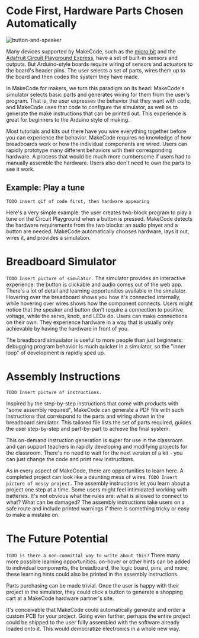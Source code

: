 # Code First, Hardware Parts Chosen Automatically
![button-and-speaker](https://media.giphy.com/media/404wXexZOBkg04fioM/giphy.gif)

Many devices supported by MakeCode, 
such as the [micro:bit](http://makecode.microbit.org/) and 
the [Adafruit Circuit Playground Express](http://makecode.adafruit.com/),
have a set of built-in sensors and outputs. But
Arduino-style boards require wiring of sensors and actuators
to the board's header pins. The user selects a set
of parts, wires them up to the board and then codes the system they have made. 

In MakeCode for makers, we turn this paradigm on its head: MakeCode's simulator
selects basic parts and generates wiring for them from the user's program.
That is, the user expresses the behavior that they want
with code, and MakeCode uses that code to configure the simulator, as well as to
generate the make instructions that can be printed out. 
This experience is great for beginners to the Arduino style of making. 

Most tutorials and kits out there have you wire everything together 
before you can experience the behavior. MakeCode requires no knowledge of how 
breadboards work or how the individual components are wired.
Users can rapidly prototype many different behaviors with their 
corresponding hardware. A process that would be much more cumbersome 
if users had to manually assemble the hardware.
Users also don't need to own the parts to see it work.

## Example: Play a tune
```TODO insert gif of code first, then hardware appearing```

Here's a very simple example: the user creates two-block program to play a tune
on the Circuit Playground when a button is pressed. MakeCode detects the hardware
requirements from the two blocks: an audio player and a button are needed. 
MakeCode automatically chooses hardware, lays it out, wires it, and provides a simulation.

# Breadboard Simulator
```TODO Insert picture of simulator.```
The simulator provides an interactive experience: 
the button is clickable and audio comes out of the web app.
There's a lot of detail and learning opportunities available in the simulator.
Hovering over the breadboard shows you how it's connected internally, while
hovering over wires shows how the component connects.
Users might notice that the speaker and button don't require a connection to positive voltage, 
while the servo, knob, and LEDs do. Users can make connections on their own. 
They experience hardware in a way that is usually only achievable by having the 
hardware in front of you.

The breadboard simuulator is useful to more people than just beginners:
debugging program behavior is much quicker in a simulator, so
the "inner loop" of development is rapidly sped up.

# Assembly Instructions
```TODO Insert picture of instructions.```

Inspired by the step-by-step instructions that come with products with
"some assembly required", MakeCode can generate a PDF file with such
instructions that correspond to the parts and wiring shown in the breadboard
simulator. This tailored file lists the set of parts required, guides
the user step-by-step and part-by-part to achieve the final system. 

This on-demand instruction generation is super for use in the classroom
and can support teachers in rapidly developing and modifying projects
for the classroom. There's no need to wait for the next version of a kit -
you can just change the code and print new instructions.

As in every aspect of MakeCode, there are opportunities to learn here.
A completed project can look like a daunting mess of wires. 
```TODO Insert picture of messy project.```
The assembly instructions let you learn about a project one step at a time.
Some users might feel intimidated working with batteries.
It's not obvious what the rules are: what is allowed to connect to what? What can be damaged?
The assembly instructions take users on a safe route and include printed warnings 
if there is something tricky or easy to make a mistake on.

# The Future Potential 
```TODO is there a non-committal way to write about this?```
There many more possible learning opportunities:
on-hover or other hints can be added to individual components, the breadboard, the logic board, pins, and more;
these learning hints could also be printed in the assembly instructions.

Parts purchasing can be made trivial. Once the user is happy with their project in the simulator, 
they could click a button to generate a shopping cart at a MakeCode hardware partner's site.

It's conceivable that MakeCode could automatically generate and order a custom PCB for your project.
Going even further, perhaps the entire project could be shipped to the user fully 
assembled with the software already loaded onto it. This would democratize electronics in a whole new way.
